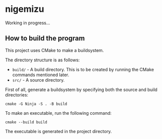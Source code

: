 # nigemizu

Working in progress...


## How to build the program

This project uses CMake to make a buildsystem.

The directory structure is as follows:
-   `build/` - A build directory. This is to be created by running the CMake
    commands mentioned later.
-   `src/` - A source directory.

First of all, generate a buildsystem by specifying both the source and build
directories:
```
cmake -G Ninja -S . -B build
```

To make an executable, run the following command:
```
cmake --build build
```

The executable is generated in the project directory.
